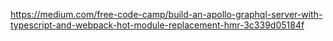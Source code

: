 https://medium.com/free-code-camp/build-an-apollo-graphql-server-with-typescript-and-webpack-hot-module-replacement-hmr-3c339d05184f